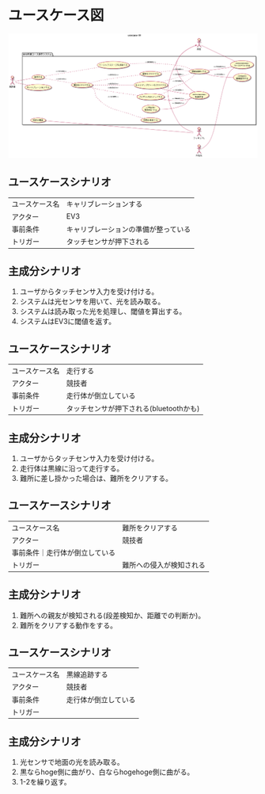 # ユースケース図

![usecase:01](usecase.png)

## ユースケースシナリオ

|   |   |
|---|---|
|ユースケース名|キャリブレーションする|
|アクター|EV3|
|事前条件|キャリブレーションの準備が整っている|
|トリガー|タッチセンサが押下される|

## 主成分シナリオ

1. ユーザからタッチセンサ入力を受け付ける。
2. システムは光センサを用いて、光を読み取る。
3. システムは読み取った光を処理し、閾値を算出する。
4. システムはEV3に閾値を返す。

## ユースケースシナリオ

|   |   |
|---|---|
|ユースケース名|走行する|
|アクター|競技者|
|事前条件|走行体が倒立している|
|トリガー|タッチセンサが押下される(bluetoothかも)|

## 主成分シナリオ

1. ユーザからタッチセンサ入力を受け付ける。
2. 走行体は黒線に沿って走行する。
3. 難所に差し掛かった場合は、難所をクリアする。

## ユースケースシナリオ

|   |   |
|---|---|
|ユースケース名|難所をクリアする|
|アクター|競技者|
|事前条件｜走行体が倒立している|
|トリガー|難所への侵入が検知される|

## 主成分シナリオ

1. 難所への親友が検知される(段差検知か、距離での判断か)。
2. 難所をクリアする動作をする。

## ユースケースシナリオ

|   |   |
|---|---|
|ユースケース名|黒線追跡する|
|アクター|競技者|
|事前条件|走行体が倒立している|
|トリガー|   |

## 主成分シナリオ

1. 光センサで地面の光を読み取る。
2. 黒ならhoge側に曲がり、白ならhogehoge側に曲がる。
3. 1-2を繰り返す。
